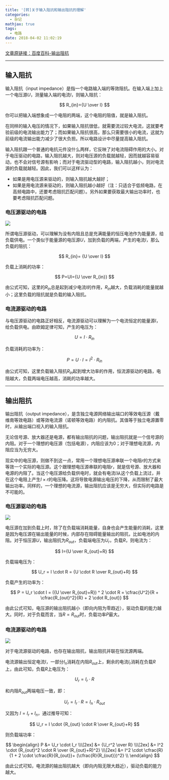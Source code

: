 ```yaml
---
title: '[转]关于输入阻抗和输出阻抗的理解'
categories:
  - 杂记
mathjax: true
tags:
  - 电路
date: 2018-04-02 11:02:19
---
```


[文章原链接：百度百科-输出阻抗](https://baike.baidu.com/item/%E8%BE%93%E5%87%BA%E9%98%BB%E6%8A%97/6452922?fr=aladdin)

---
## 输入阻抗

输入阻抗（input impedance）是指一个电路输入端的等效阻抗。在输入端上加上一个电压源$U$，测量输入端的电流$I$，则输入阻抗：

$$
R_{in}={U \over I}
$$

你可以把输入端想象成一个电阻的两端，这个电阻的阻值，就是输入阻抗。

在同样的输入电压的情况下，如果输入阻抗很低，就需要流过较大电流，这就要考验前级的电流输出能力了；而如果输入阻抗很高，那么只需要很小的电流，这就为前级的电流输出能力减少了很大负担。所以电路设计中尽量提高输入阻抗。

输入阻抗跟一个普通的电抗元件没什么两样，它反映了对电流阻碍作用的大小。对于电压驱动的电路，输入阻抗越大，则对电压源的负载就越轻，因而就越容易驱动，也不会对信号源有影响；而对于电流驱动型的电路，输入阻抗越小，则对电流源的负载就越轻。因此，我们可以这样认为：

 - 如果是用电压源来驱动的，则输入阻抗越大越好；
 - 如果是用电流源来驱动的，则输入阻抗越小越好（注：只适合于低频电路，在高频电路中，还要考虑阻抗匹配问题）。另外如果要获取最大输出功率时，也要考虑阻抗匹配问题。

### **电压源驱动的电路**

![](1.png)

所谓电压源驱动，可以理解为没有内阻且总是充满能量的恒压电池作为能量源，给负载供电。一个类似于能量源的电压源$U$，加到负载的两端，产生的电流$I$，那么负载的阻抗：

$$
R_{in}= {U \over I}
$$

负载上消耗的功率：

$$
P=UI={U \over R_{in}}
$$

由公式可知，这里的$R_{in}$总是起到减少电流$I$的作用，$R_{in}$越大，负载消耗的能量就越小；这里负载的阻抗就是负载的输入阻抗。

### **电流源驱动的电路**

与电压源驱动的电路正好相反，电流源驱动可以理解为一个电流恒定的能量源$I$，给负载供电。由欧姆定律可知，产生的电压为：

$$
U=I \cdot R_{in}
$$

负载消耗的功率为：

$$
P=U \cdot I = I^2 \cdot R_{in}
$$

由公式可知，这里负载输入阻抗$R_{in}$起到增大功率的作用，恒流源驱动的电路，电阻越大，负载两端电压越高，消耗的功率越大。

---
## 输出阻抗

输出阻抗（output impedance），是含独立电源网络输出端口的等效电压源（戴维南等效电路）或等效电流源（诺顿等效电路）的内阻抗。其值等于独立电源置零时，从输出端口视入的输入阻抗。

无论信号源、放大器还是电源，都有输出阻抗的问题，输出阻抗就是一个信号源的内阻。对于一个理想的电压源（包括电源），内阻应该为0；对于理想电流源，内阻应当为无穷大。

现实中的电压源，则做不到这一点，常用一个理想电压源串联一个电阻$r$的方式来等效一个实际的电压源。这个跟理想电压源串联的电阻$r$，就是信号源、放大器和电源的内阻了。当这个电压源给负载供电时，就会有电流$I$从这个负载上流过，并在这个电阻上产生$I \times r$的电压降。这将导致电源输出电压的下降，从而限制了最大输出功率。同样的，一个理想的电流源，输出阻抗应该是无穷大，但实际的电路是不可能的。


### **电压源驱动的电路**

![](2.png)


电压源在加到负载上时，除了在负载端消耗能量，自身也会产生能量的消耗，这里是因为电压源在输出能量的时候，内部存在阻碍能量输出的阻抗，比如电池的内阻。对于恒压源$U$，输出阻抗为$R_{out}$，负载端电压为$U_r$，负载$R$，则电流为：

$$
I={U \over R_{out}+R}
$$

负载端电压为：

$$
U_r = I \cdot R = {U \cdot R \over R_{out}+R}
$$

负载产生的功率为：

$$
P = U_r \cdot I = ({U \over R_{out}+R}) ^ 2 \cdot R = \cfrac{U^2}{R + \cfrac{R_{out}^2}{R} + 2 \cdot R_{out}}
$$

由此公式可知，电压源的输出阻抗越小（即向内阻为零趋近），驱动负载的能力越大。同时，对于负载而言，当$R = R_{out}$时，负载功率$P$最大。


### **电流源驱动的电路**

![](3.png)


对于电流源驱动的电路，也存在输出阻抗，输出阻抗并联在恒流源两端。

电流源输出恒定电流$I$，一部分$I_n$消耗在内阻$R_{out}$上，剩余的电流$I_r$消耗在负载$R$上，由此可知，负载$R$上电压为：

$$
U_r=I_r \cdot R
$$

和内阻$R_{out}$两端电压一致，即：

$$
U_r = I_r \cdot R = I_n \cdot R_{out}
$$

又因为 $I=I_r+I_n$，通过推导可知：

$$
U_r = I \cdot {R_{out} \cdot R \over R_{out}+R}
$$

则负载端功率：

$$
\begin{align}
P &= U_r \cdot I_r \\\[2ex]
  &= {U_r^2 \over R} \\\[2ex]
  &= I^2 \cdot {R_{out}^2 \cdot R \over (R_{out}+R)^2} \\\[2ex]
  &= I^2 \cdot \cfrac{R}{1 + 2 \cdot \cfrac{R}{R_{out}}+ (\cfrac{R}{R_{out}})^2} \\
\end{align}
$$

由此公式可知，电流源的输出阻抗越大（即向内阻无限大趋近），驱动负载的能力越大。
